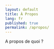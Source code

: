 ```yaml
---
layout: default
title: À Propos
lang: fr
published: true
permalink: /apropos/
---
```




A propos de quoi ?
